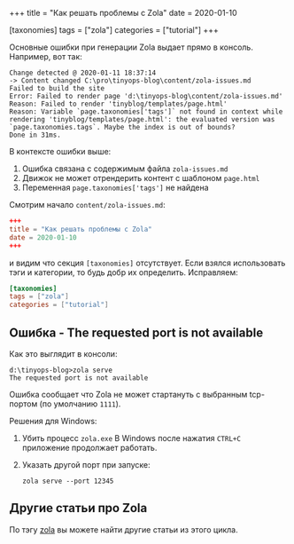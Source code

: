 +++
title = "Как решать проблемы с Zola"
date = 2020-01-10

[taxonomies]
tags = ["zola"]
categories = ["tutorial"]
+++

Основные ошибки при генерации Zola выдает прямо в консоль. Например, вот так:

```shell script
Change detected @ 2020-01-11 18:37:14
-> Content changed C:\pro\tinyops-blog\content/zola-issues.md
Failed to build the site
Error: Failed to render page 'd:\tinyops-blog\content/zola-issues.md'
Reason: Failed to render 'tinyblog/templates/page.html'
Reason: Variable `page.taxonomies['tags']` not found in context while rendering 'tinyblog/templates/page.html': the evaluated version was `page.taxonomies.tags`. Maybe the index is out of bounds?
Done in 31ms.
```

В контексте ошибки выше:
1. Ошибка связана с содержимым файла `zola-issues.md`
2. Движок не может отрендерить контент с шаблоном `page.html`
3. Переменная `page.taxonomies['tags']` не найдена

Смотрим начало `content/zola-issues.md`:

```toml
+++
title = "Как решать проблемы с Zola"
date = 2020-01-10
+++
```

и видим что секция `[taxonomies]` отсутствует. Если взялся использовать тэги и категории, то будь
добр их определить. Исправляем:

```toml
[taxonomies]
tags = ["zola"]
categories = ["tutorial"]
```

## Ошибка - The requested port is not available

Как это выглядит в консоли:

```shell script
d:\tinyops-blog>zola serve
The requested port is not available
```

Ошибка сообщает что Zola не может стартануть с выбранным tcp-портом (по умолчанию `1111`). 

Решения для Windows:
1. Убить процесс `zola.exe`
    В Windows после нажатия `CTRL+C` приложение продолжает работать.
    
2. Указать другой порт при запуске:
    ```shell script
    zola serve --port 12345
    ```

## Другие статьи про Zola

По тэгу [zola](/tags/zola) вы можете найти другие статьи из этого цикла.
